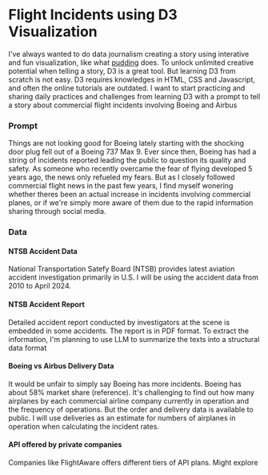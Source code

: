 # Flight Incidents using D3 Visualization
I've always wanted to do data journalism creating a story using interative and fun visualization, like what [pudding](https://pudding.cool/) does. To unlock unlimited creative potential when telling a story, D3 is a great tool. But learning D3 from scratch is not easy. D3 requires knowledges in HTML, CSS and Javascript, and often the online tutorials are outdated. 
I want to start practicing and sharing daily practices and challenges from learning D3 with a prompt to tell a story about commercial flight incidents involving Boeing and Airbus 

### Prompt 
Things are not looking good for Boeing lately starting with the shocking door plug fell out of a Boeing 737 Max 9. Ever since then, Boeing has had a string of incidents reported leading the public to question its quality and safety. As someone who recently overcame the fear of flying developed 5 years ago, the news only refueled my fears. But as I closely followed commercial flight news in the past few years, I find myself wonering whether theres been an actual increase in incidents involving commercial planes, or if we're simply more aware of them due to the rapid information sharing through social media. 

### Data 

#### NTSB Accident Data
National Transportation Satefy Board (NTSB) provides latest aviation accident investigation primarily in U.S. I will be using the accident data from 2010 to April 2024.  

#### NTSB Accident Report 
Detailed accident report conducted by investigators at the scene is embedded in some accidents. The report is in PDF format. To extract the information, I'm planning to use LLM to summarize the texts into a structural data format 

#### Boeing vs Airbus Delivery Data 
It would be unfair to simply say Boeing has more incidents. Boeing has about 58% market share (reference). It's challenging to find out how many airplanes by each commercial airline company currently in operation and the frequency of operations. But the order and delivery data is available to public. I will use deliveries as an estimate for numbers of airplanes in operation when calculating the incident rates. 

#### API offered by private companies 
Companies like FlightAware offers different tiers of API plans. Might explore 